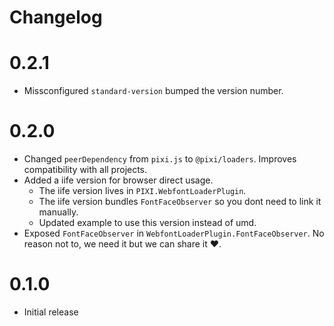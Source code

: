 # Changelog

# 0.2.1
- Missconfigured `standard-version` bumped the version number.

# 0.2.0
- Changed `peerDependency` from `pixi.js` to `@pixi/loaders`. Improves compatibility with all projects.
- Added a iife version for browser direct usage.
    - The iife version lives in `PIXI.WebfontLoaderPlugin`.
    - The iife version bundles `FontFaceObserver` so you dont need to link it manually.
    - Updated example to use this version instead of umd.
- Exposed `FontFaceObserver` in `WebfontLoaderPlugin.FontFaceObserver`. No reason not to, we need it but we can share it ♥.

# 0.1.0
- Initial release